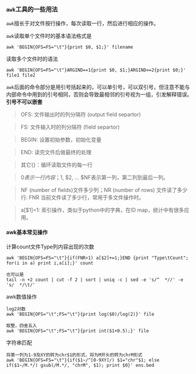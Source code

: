 ### `awk`工具的一些用法
`awk`擅长于对文件按行操作，每次读取一行，然后进行相应的操作。

`awk`读取单个文件时的基本语法格式是
```
awk 'BEGIN{OFS=FS="\t"}{print $0, $1;}' filename
```
读取多个文件时的语法
```
awk 'BEGIN{OFS=FS="\t"}ARGIND==1{print $0, $1;}ARGIND==2{print $0;}' file1 file2
```
`awk`后面的命令部分是用引号括起来的，可以单引号，可以双引号，但注意不能与内部命令中用到的引号相同，否则会导致最相邻的引号视为一组，引发解释错误。**引号不可以嵌套**
     
> OFS: 文件输出时的列分隔符 (output field separtor)

> FS: 文件输入时的列分隔符 (field separtor)

>BEGIN: 设置初始参数，初始化变量

>END: 读完文件后做最终的处理

>其它{}：循环读取文件的每一行

>$0表示一行内容；$1, $2, … $NF表示第一列，第二列到最后一列。

>NF (number of fields)文件多少列；NR (number of rows) 文件读了多少行: FNR 当前文件读了多少行，常用于多文件操作时。

>a[$1]=1: 索引操作，类似于python中的字典，在ID map，统计中有很多应用。

#### awk基本常见操作
计算count文件Type列内容出现的次数
```
awk 'BEGIN{OFS=FS="\t"}{if(FNR>1) a[$2]+=1;}END {print "Type\tCount"; for(i in a) print i,a[i];}' count

也可以是
tail -n +2 count | cut -f 2 | sort | uniq -c | sed -e 's/^  *//' -e 's/  */\t/' 
```
awk数值操作
```
log2对数
awk 'BEGIN{OFS="\t";FS="\t"}{print log($0)/log(2)}' file

取整，四舍五入
awk 'BEGIN{OFS="\t";FS="\t"}{print int($1+0.5);}' file
```
字符串匹配
```
将第一列为1-9及XY的转为chr$1的形式，将为M开头的转为chrM形式
awk 'BEGIN{OFS=FS="\t"}{if($1~/^[0-9XY]/) $1="chr"$1; else if($1~/M.*/) gsub(/M.*/, "chrM", $1); print $0}' ens.bed 
```
